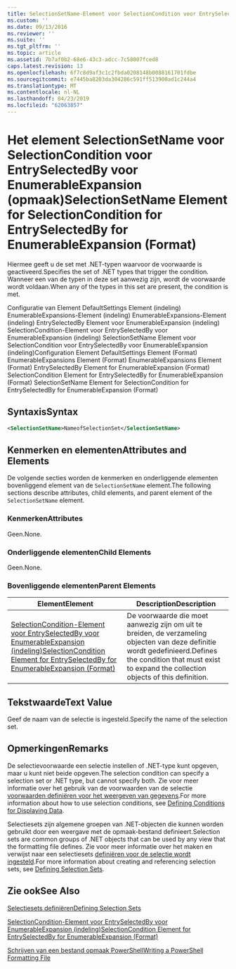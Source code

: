 ```yaml
---
title: SelectionSetName-Element voor SelectionCondition voor EntrySelectedBy voor EnumerableExpansion (indeling) | Microsoft Docs
ms.custom: ''
ms.date: 09/13/2016
ms.reviewer: ''
ms.suite: ''
ms.tgt_pltfrm: ''
ms.topic: article
ms.assetid: 7b7af0b2-68e6-43c3-adcc-7c58007fced8
caps.latest.revision: 13
ms.openlocfilehash: 6f7c8d9af3c1c2fbda0208148b0088161701fdbe
ms.sourcegitcommit: e7445ba8203da304286c591ff513900ad1c244a4
ms.translationtype: MT
ms.contentlocale: nl-NL
ms.lasthandoff: 04/23/2019
ms.locfileid: "62063857"
---
```

# <a name="selectionsetname-element-for-selectioncondition-for-entryselectedby-for-enumerableexpansion-format"></a><span data-ttu-id="24c38-102">Het element SelectionSetName voor SelectionCondition voor EntrySelectedBy voor EnumerableExpansion (opmaak)</span><span class="sxs-lookup"><span data-stu-id="24c38-102">SelectionSetName Element for SelectionCondition for EntrySelectedBy for EnumerableExpansion (Format)</span></span>

<span data-ttu-id="24c38-103">Hiermee geeft u de set met .NET-typen waarvoor de voorwaarde is geactiveerd.</span><span class="sxs-lookup"><span data-stu-id="24c38-103">Specifies the set of .NET types that trigger the condition.</span></span> <span data-ttu-id="24c38-104">Wanneer een van de typen in deze set aanwezig zijn, wordt de voorwaarde wordt voldaan.</span><span class="sxs-lookup"><span data-stu-id="24c38-104">When any of the types in this set are present, the condition is met.</span></span>

<span data-ttu-id="24c38-105">Configuratie van Element DefaultSettings Element (indeling) EnumerableExpansions-Element (indeling) EnumerableExpansions-Element (indeling) EntrySelectedBy Element voor EnumerableExpansion (indeling) SelectionCondition-Element voor EntrySelectedBy voor EnumerableExpansion (indeling) SelectionSetName Element voor SelectionCondition voor EntrySelectedBy voor EnumerableExpansion (indeling)</span><span class="sxs-lookup"><span data-stu-id="24c38-105">Configuration Element DefaultSettings Element (Format) EnumerableExpansions Element (Format) EnumerableExpansions Element (Format) EntrySelectedBy Element for EnumerableExpansion (Format) SelectionCondition Element for EntrySelectedBy for EnumerableExpansion (Format) SelectionSetName Element for SelectionCondition for EntrySelectedBy for EnumerableExpansion (Format)</span></span>

## <a name="syntax"></a><span data-ttu-id="24c38-106">Syntaxis</span><span class="sxs-lookup"><span data-stu-id="24c38-106">Syntax</span></span>

```xml
<SelectionSetName>NameofSelectionSet</SelectionSetName>
```

## <a name="attributes-and-elements"></a><span data-ttu-id="24c38-107">Kenmerken en elementen</span><span class="sxs-lookup"><span data-stu-id="24c38-107">Attributes and Elements</span></span>

<span data-ttu-id="24c38-108">De volgende secties worden de kenmerken en onderliggende elementen bovenliggend element van de `SelectionSetName` element.</span><span class="sxs-lookup"><span data-stu-id="24c38-108">The following sections describe attributes, child elements, and parent element of the `SelectionSetName` element.</span></span>

### <a name="attributes"></a><span data-ttu-id="24c38-109">Kenmerken</span><span class="sxs-lookup"><span data-stu-id="24c38-109">Attributes</span></span>

<span data-ttu-id="24c38-110">Geen.</span><span class="sxs-lookup"><span data-stu-id="24c38-110">None.</span></span>

### <a name="child-elements"></a><span data-ttu-id="24c38-111">Onderliggende elementen</span><span class="sxs-lookup"><span data-stu-id="24c38-111">Child Elements</span></span>

<span data-ttu-id="24c38-112">Geen.</span><span class="sxs-lookup"><span data-stu-id="24c38-112">None.</span></span>

### <a name="parent-elements"></a><span data-ttu-id="24c38-113">Bovenliggende elementen</span><span class="sxs-lookup"><span data-stu-id="24c38-113">Parent Elements</span></span>

|<span data-ttu-id="24c38-114">Element</span><span class="sxs-lookup"><span data-stu-id="24c38-114">Element</span></span>|<span data-ttu-id="24c38-115">Description</span><span class="sxs-lookup"><span data-stu-id="24c38-115">Description</span></span>|
|-------------|-----------------|
|[<span data-ttu-id="24c38-116">SelectionCondition-Element voor EntrySelectedBy voor EnumerableExpansion (indeling)</span><span class="sxs-lookup"><span data-stu-id="24c38-116">SelectionCondition Element for EntrySelectedBy for EnumerableExpansion (Format)</span></span>](./selectioncondition-element-for-entryselectedby-for-enumerableexpansion-format.md)|<span data-ttu-id="24c38-117">De voorwaarde die moet aanwezig zijn om uit te breiden, de verzameling objecten van deze definitie wordt gedefinieerd.</span><span class="sxs-lookup"><span data-stu-id="24c38-117">Defines the condition that must exist to expand the collection objects of this definition.</span></span>|

## <a name="text-value"></a><span data-ttu-id="24c38-118">Tekstwaarde</span><span class="sxs-lookup"><span data-stu-id="24c38-118">Text Value</span></span>

<span data-ttu-id="24c38-119">Geef de naam van de selectie is ingesteld.</span><span class="sxs-lookup"><span data-stu-id="24c38-119">Specify the name of the selection set.</span></span>

## <a name="remarks"></a><span data-ttu-id="24c38-120">Opmerkingen</span><span class="sxs-lookup"><span data-stu-id="24c38-120">Remarks</span></span>

<span data-ttu-id="24c38-121">De selectievoorwaarde een selectie instellen of .NET-type kunt opgeven, maar u kunt niet beide opgeven.</span><span class="sxs-lookup"><span data-stu-id="24c38-121">The selection condition can specify a selection set or .NET type, but cannot specify both.</span></span> <span data-ttu-id="24c38-122">Zie voor meer informatie over het gebruik van de voorwaarden van de selectie [voorwaarden definiëren voor het weergeven van gegevens](./defining-conditions-for-displaying-data.md).</span><span class="sxs-lookup"><span data-stu-id="24c38-122">For more information about how to use selection conditions, see [Defining Conditions for Displaying Data](./defining-conditions-for-displaying-data.md).</span></span>

<span data-ttu-id="24c38-123">Selectiesets zijn algemene groepen van .NET-objecten die kunnen worden gebruikt door een weergave met de opmaak-bestand definieert.</span><span class="sxs-lookup"><span data-stu-id="24c38-123">Selection sets are common groups of .NET objects that can be used by any view that the formatting file defines.</span></span> <span data-ttu-id="24c38-124">Zie voor meer informatie over het maken en verwijst naar een selectiesets [definiëren voor de selectie wordt ingesteld](./defining-selection-sets.md).</span><span class="sxs-lookup"><span data-stu-id="24c38-124">For more information about creating and referencing selection sets, see [Defining Selection Sets](./defining-selection-sets.md).</span></span>

## <a name="see-also"></a><span data-ttu-id="24c38-125">Zie ook</span><span class="sxs-lookup"><span data-stu-id="24c38-125">See Also</span></span>

[<span data-ttu-id="24c38-126">Selectiesets definiëren</span><span class="sxs-lookup"><span data-stu-id="24c38-126">Defining Selection Sets</span></span>](./defining-selection-sets.md)

[<span data-ttu-id="24c38-127">SelectionCondition-Element voor EntrySelectedBy voor EnumerableExpansion (indeling)</span><span class="sxs-lookup"><span data-stu-id="24c38-127">SelectionCondition Element for EntrySelectedBy for EnumerableExpansion (Format)</span></span>](./selectioncondition-element-for-entryselectedby-for-enumerableexpansion-format.md)

[<span data-ttu-id="24c38-128">Schrijven van een bestand opmaak PowerShell</span><span class="sxs-lookup"><span data-stu-id="24c38-128">Writing a PowerShell Formatting File</span></span>](./writing-a-powershell-formatting-file.md)
